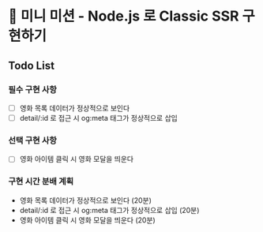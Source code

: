 # 🚀 미니 미션 - Node.js 로 Classic SSR 구현하기

## Todo List

### 필수 구현 사항

- [ ] 영화 목록 데이터가 정상적으로 보인다
- [ ] detail/:id 로 접근 시 og:meta 태그가 정상적으로 삽입

### 선택 구현 사항

- [ ] 영화 아이템 클릭 시 영화 모달을 띄운다

### 구현 시간 분배 계획

- 영화 목록 데이터가 정상적으로 보인다 (20분)
- detail/:id 로 접근 시 og:meta 태그가 정상적으로 삽입 (20분)
- 영화 아이템 클릭 시 영화 모달을 띄운다 (20분)
